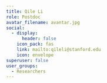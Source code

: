 ```yaml
---
title: Qile Li
role: Postdoc
avatar_filename: avantar.jpg
social:
  - display:
      header: false
    icon_pack: fas
    link: mailto:qileli@stanford.edu
    icon: envelope
superuser: false
user_groups:
  - Researchers
---
```

